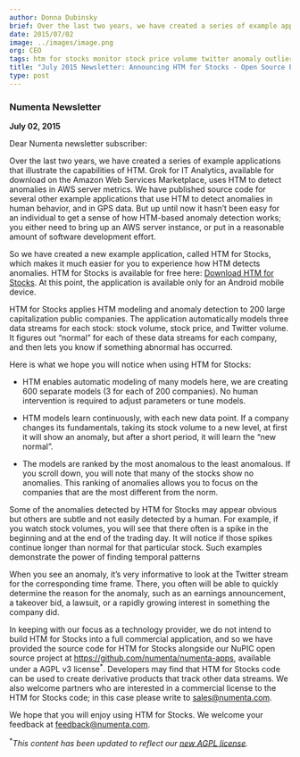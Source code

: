 ```yaml
---
author: Donna Dubinsky
brief: Over the last two years, we have created a series of example applications that illustrate the capabilities of HTM. Grok for IT Analytics, available for download on the Amazon Web Services Marketplace
date: 2015/07/02
image: ../images/image.png
org: CEO
tags: htm for stocks monitor stock price volume twitter anomaly outlier detection numenta open source htm app application nupic
title: "July 2015 Newsletter: Announcing HTM for Stocks - Open Source Example HTM App"
type: post
---
```


### Numenta Newsletter

**July 02, 2015**

Dear Numenta newsletter subscriber:

Over the last two years, we have created a series of example applications that
illustrate the capabilities of HTM.  Grok for IT Analytics, available for
download on the Amazon Web Services Marketplace, uses HTM to detect anomalies in
AWS server metrics. We have published source code for several other example
applications that use HTM to detect anomalies in human behavior, and in GPS
data. But up until now it hasn’t been easy for an individual to get a sense of
how HTM-based anomaly detection works; you either need to bring up an AWS server
instance, or put in a reasonable amount of software development effort.

So we have created a new example application, called HTM for Stocks, which
makes it much easier for you to experience how HTM detects anomalies. HTM for
Stocks is available for free here:
[Download HTM for Stocks](/htm-for-stocks). At this
point, the application is available only for an Android mobile device.

HTM for Stocks applies HTM modeling and anomaly detection to 200 large
capitalization public companies.  The application automatically models three
data streams for each stock:  stock volume, stock price, and Twitter volume.  It
figures out “normal” for each of these data streams for each company, and then
lets you know if something abnormal has occurred.  

Here is what we hope you will notice when using HTM for Stocks:

* HTM enables automatic modeling of many models here, we are creating 600
  separate models (3 for each of 200 companies).  No human intervention is
  required to adjust parameters or tune models.

* HTM models learn continuously, with each new data point.  If a company changes
  its fundamentals, taking its stock volume to a new level, at first it will
  show an anomaly, but after a short period, it will learn the “new normal”.

* The models are ranked by the most anomalous to the least anomalous.  If you
  scroll down, you will note that many of the stocks show no anomalies.  This
  ranking of anomalies allows you to focus on the companies that are the most
  different from the norm.

Some of the anomalies detected by HTM for Stocks may appear obvious but others
are subtle and not easily detected by a human.  For example, if you watch stock
volumes, you will see that there often is a spike in the beginning and at the
end of the trading day.  It will notice if those spikes continue longer than
normal for that particular stock.  Such examples demonstrate the power of
finding temporal patterns

When you see an anomaly, it’s very informative to look at the Twitter stream for
the corresponding time frame.  There, you often will be able to quickly
determine the reason for the anomaly, such as an earnings announcement, a
takeover bid, a lawsuit, or a rapidly growing interest in something the company
did.

In keeping with our focus as a technology provider, we do not intend to build
HTM for Stocks into a full commercial application, and so we have provided the
source code for HTM for Stocks alongside our NuPIC open source project at
https://github.com/numenta/numenta-apps, available under a AGPL v3
license<sup>\*</sup>. Developers may find that HTM for Stocks code can be used to
create derivative products that track other data streams.  We also welcome
partners who are interested in a commercial license to the HTM for Stocks code;
in this case please write to [sales@numenta.com](mailto:sales@numenta.com).

We hope that you will enjoy using HTM for Stocks.  We welcome your feedback at
[feedback@numenta.com](mailto:feedback@numenta.com).

<sup>\*</sup>*This content has been updated to reflect our
  [new AGPL license](http://numenta.org/blog/2015/08/17/licensing-update.html).*
